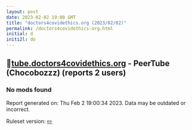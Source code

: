 ```yaml
---
layout: post
date: 2023-02-02 19:00 GMT
title: "doctors4covidethics.org (2023/02/02)"
permalink: /doctors4covidethics-org.html
initial: d
initi2l: do
---
```


## 🐘[tube.doctors4covidethics.org](https://tube.doctors4covidethics.org) - PeerTube (Chocobozzz) (reports 2 users)

### No mods found

Report generated on: Thu Feb  2 19:00:34 2023. Data may be outdated or incorrect.

Ruleset version: [✏️](/version-pencil)
